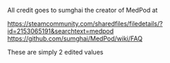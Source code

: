 All credit goes to  sumghai the creator of MedPod at 

https://steamcommunity.com/sharedfiles/filedetails/?id=2153065191&searchtext=medpod
https://github.com/sumghai/MedPod/wiki/FAQ


These are simply 2 edited values
